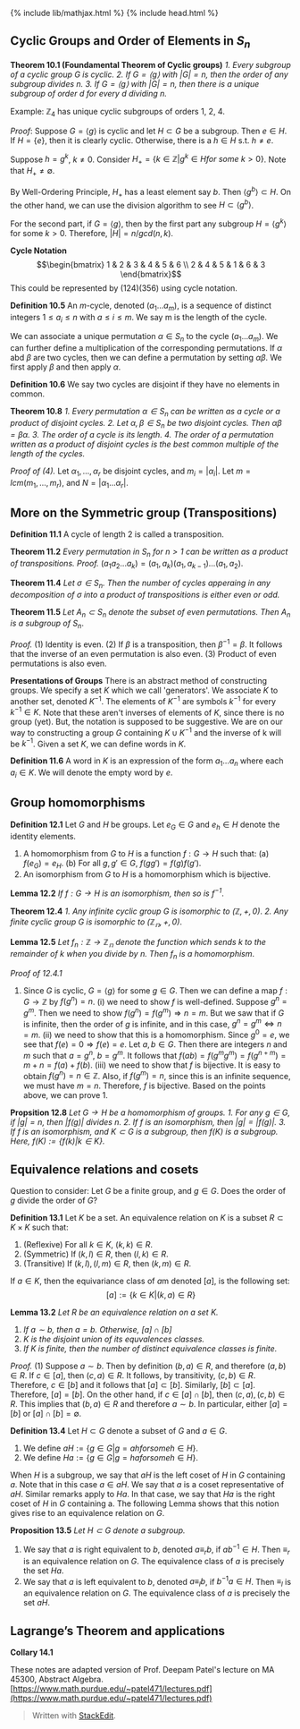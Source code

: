 {% include lib/mathjax.html %}
{% include head.html %}

## Cyclic Groups and Order of Elements in $S_n$
$\textbf{Theorem 10.1 (Foundamental Theorem of Cyclic groups)}$
*1. Every subgroup of a cyclic group G is cyclic.*
*2. If $G=\langle g\rangle$ with $|G|=n$, then the order of any subgroup divides $n$.*
*3. If $G=\langle g\rangle$ with $|G|=n$, then there is a unique subgroup of order $d$ for every $d$ dividing $n$.*

Example: $\mathbb{Z}_4$ has unique cyclic subgroups of orders 1, 2, 4. 

*Proof*: 
Suppose $G=\langle g\rangle$ is cyclic and let $H \subset G$ be a subgroup. 
Then $e\in H$. 
If $H=\{e\}$, then it is clearly cyclic. 
Otherwise, there is a $h\in H$ s.t. $h\neq e$. 

Suppose $h=g^k$, $k\neq 0$. Consider $H_+=\{k\in \mathbb{Z}|g^k\in H for\:some\:k>0\}$. Note that $H_+\neq\emptyset$. 

By Well-Ordering Principle, $H_+$ has a least element say $b$. Then $\langle g^b\rangle \subset H$. 
On the other hand, we can use the division algorithm to see $H \subset \langle g^b\rangle$. 

For the second part, if $G=\langle g\rangle$, then by the first part any subgroup $H=\langle g^k\rangle$ for some $k>0$. Therefore, $|H|=n/gcd(n, k)$. 

$\textbf{Cycle Notation}$
$$\begin{bmatrix}  
1 & 2 & 3 & 4 & 5 & 6 \\  
2 & 4 & 5 & 1 & 6 & 3  
\end{bmatrix}$$
This could be represented by $(124)(356)$ using cycle notation. 

$\textbf{Definition 10.5}$
An $m$-cycle, denoted $(a_1...a_m)$, is a sequence of distinct integers $1\leq a_i \leq n$ with $a\leq i \leq m$. We say m is the length of the cycle. 

We can associate a unique permutation $\alpha \in S_n$ to the cycle $(a_1...a_m)$. We can further define a multiplication of the corresponding permutations. If $\alpha$ abd $\beta$ are two cycles, then we can define a permutation by setting $\alpha\beta$. We first apply $\beta$ and then apply $\alpha$. 

$\textbf{Definition 10.6}$
We say two cycles are disjoint if they have no elements in common. 

$\textbf{Theorem 10.8}$
*1. Every permutation $\alpha \in S_n$ can be written as a cycle or a product of disjoint cycles.*
*2. Let $\alpha,\beta \in S_n$ be two disjoint cycles. Then $\alpha\beta=\beta\alpha$.*
*3. The order of a cycle is its length.*
*4. The order of a permutation written as a product of disjoint cycles is the best common multiple of the length of the cycles.*

*Proof of (4).*
Let $\alpha_1, ..., \alpha_r$ be disjoint cycles, and $m_i=|\alpha_i|$. Let $m=lcm(m_1, ..., m_r)$, and $N=|\alpha_1...\alpha_r|$. 

## More on the Symmetric group (Transpositions)
$\textbf{Definition 11.1}$
A cycle of length 2 is called a transposition. 

$\textbf{Theorem 11.2}$
*Every permutation in $S_n$ for $n>1$ can be written as a product of transpositions.*
*Proof.* 
$(a_1a_2...a_k)=(a_1,a_k)(a_1,a_{k-1})...(a_1,a_2).$

$\textbf{Theorem 11.4}$
*Let $\sigma\in S_n$. Then the number of cycles apperaing in any decomposition of $\sigma$ into a product of transpositions is either even or odd.*

$\textbf{Theorem 11.5}$
*Let $A_n \subset S_n$ denote the subset of even permutations. Then $A_n$ is a subgroup of $S_n$*.

*Proof.*
(1) Identity is even. 
(2) If $\beta$ is a transposition, then $\beta^{-1}=\beta$. 
It follows that the inverse of an even permutation is also even. 
(3) Product of even permutations is also even. 

$\textbf{Presentations of Groups}$
There is an abstract method of constructing groups. We specify a set $K$ which we call 'generators'. We associate $K$ to another set, denoted $K^{-1}$. The elements of $K^{-1}$ are symbols $k^{-1}$ for every $k^{-1}\in K$. Note that these aren't inverses of elements of $K$, since there is no group (yet). But, the notation is supposed to be suggestive. We are on our way to constructing a group $G$ containing $K\cup K^{-1}$ and the inverse of k will be $k^{-1}$. Given a set $K$, we can define words in $K$.

$\textbf{Definition 11.6}$
A word in $K$ is an expression of the form $a_1...a_n$ where each $a_i\in K$. We will denote the empty word by $e$. 

## Group homomorphisms
$\textbf{Definition 12.1}$
Let $G$ and $H$ be groups. Let $e_G \in G$ and $e_h \in H$ denote the identity elements. 
1. A homomorphism from $G$ to $H$ is a function $f:G\rightarrow H$ such that: 
(a) $f(e_G)=e_H$. 
(b) For all $g, g'\in G$, $f(gg')=f(g)f(g')$.
2. An isomorphism from $G$ to $H$ is a homomorphism which is bijective. 

$\textbf{Lemma 12.2}$
*If $f:G\rightarrow H$ is an isomorphism, then so is $f^{-1}$*.

<!--- *Proof.*
First, note that $f_n(0)=0$.
Now, let $r,s\in \mathbb{Z}$. 
Then $f(r+s)$ is the remainder of $r+s$ when you divide by n. 
On the other hand, how do we compute $f(r)+f(s)$. 
1. We write$r=qn+r_1$, and $s=q'n+s_1$. $f(r)=r_1$, and $f(s)=s_1$. 
2. Now, we compute the sum by writing $r_1+s_1=q''n+t$. 

We have to show that $t=f(r+s)$.
To compute $f(r+s)$, we write $r+s=hn+t'$.  
--->
$\textbf{Theorem 12.4}$
*1. Any infinite cyclic group $G$ is isomorphic to $(\mathbb{Z}, +, 0)$*.
*2. Any finite cyclic group $G$ is isomorphic to $(\mathbb{Z_n}, +, 0)$*.

$\textbf{Lemma 12.5}$
*Let $f_n:\mathbb{Z}\rightarrow \mathbb{Z_n}$ denote the function which sends $k$ to the remainder of $k$ when you divide by $n$. Then $f_n$ is a homomorphism*.

*Proof of 12.4.1*
1. Since $G$ is cyclic, $G=\langle g \rangle$ for some $g \in G$. 
Then we can define a map $f:G\rightarrow \mathbb{Z}$ by $f(g^n)=n$.
(i) we need to show $f$ is well-defined. 
Suppose $g^n=g^m$. Then we need to show $f(g^n)=f(g^m)\Rightarrow n=m$.
But we saw that if $G$ is infinite, then the order of $g$ is infinite, and in this case, $g^n=g^m \iff n=m$.
(ii) we need to show that this is a homomorphism. 
Since $g^0=e$, we see that $f(e)=0 \Rightarrow f(e)=e$.
Let $a, b\in G$. Then there are integers $n$ and $m$ such that $a=g^n$, $b=g^m$. It follows that $f(ab)=f(g^mg^m)=f(g^{n+m})=m+n=f(a)+f(b)$. 
(iii) we need to show that $f$ is bijective. It is easy to obtain $f(g^n)=n\in \mathbb{Z}$. Also, if $f(g^m)=n$, since this is an infinite sequence, we must have $m=n$. Therefore, $f$ is bijective. 
Based on the points above, we can prove 1. 

$\textbf{Propsition 12.8}$
*Let $G\rightarrow H$ be a homomorphism of groups.*
*1. For any $g\in G$, if $|g|=n$, then $|f(g)|$ divides $n$.*
*2. If $f$ is an isomorphism, then $|g|=|f(g)|.$*
*3. If $f$ is an isomorphism, and $K\subset G$ is a subgroup, then $f(K)$ is a subgroup. Here, $f(K):=\{f(k)|k\in K\}$.*

## Equivalence relations and cosets
Question to consider: 
Let $G$ be a finite group, and $g\in G$. Does the order of $g$ divide the order of $G$? 

$\textbf{Definition 13.1}$
Let $K$ be a set. An equivalence relation on $K$ is a subset $R\subset K\times K$ such that: 

1. (Reflexive) For all $k\in K$, $(k,k)\in R$.
2. (Symmetric) If $(k,l)\in R$, then $(l,k) \in R$.
3. (Transitive) If $(k,l), (l,m)\in R$, then $(k,m)\in R$.

If $a \in K$, then the equivariance class of $a$m denoted $[a]$, is the following set: 
$$[a]:=\{k\in K|(k,a)\in R\}$$

$\textbf{Lemma 13.2}$
*Let $R$ be an equivalence relation on a set $K$.*
1. *If $a \sim b$, then $a=b$. Otherwise, $[a]\cap [b]$*
2. *$K$ is the disjoint union of its equvalences classes.*
3. *If $K$ is finite, then the number of distinct equivalence classes is finite.*

*Proof.*
(1) 
Suppose $a\sim b$. Then by definition $(b,a)\in R$, and therefore $(a,b)\in R$. 
If $c\in [a]$, then $(c,a)\in R$. It follows, by transitivity, $(c,b)\in R$. Therefore, $c\in [b]$ and it follows that $[a]\subset [b]$.
Similarly, $[b]\subset [a]$. 
Therefore, $[a]=[b]$.
On the other hand, if $c\in [a]\cap [b]$, then $(c,a),(c,b)\in R$. This implies that $(b,a)\in R$ and therefore $a\sim b$. In particular, either $[a]=[b]$ or $[a]\cap [b]=\emptyset$. 

$\textbf{Definition 13.4}$
Let $H\subset G$ denote a subset of $G$ and $a\in G$. 
1. We define $aH:=\{g\in G|g=ah for some h \in H\}$.
2. We define $Ha:=\{g\in G|g=ha for some h \in H\}$.

When $H$ is a subgroup, we say that $aH$ is the left coset of $H$ in $G$ containing $a$. Note that in this case $a\in aH$. We say that $a$ is a coset representative of $aH$. Similar remarks apply to $Ha$. In that case, we say that $Ha$ is the right coset of $H$ in $G$ containing a. The following Lemma shows that this notion gives rise to an equivalence relation on $G$. 

$\textbf{Proposition 13.5}$
*Let $H\subset G$ denote a subgroup.*
1. We say that $a$ is right equivalent to $b$, denoted $a\equiv_r b$, if $ab^{-1}\in H$. Then $\equiv_r$ is an equivalence relation on $G$. The equivalence class of $a$ is precisely the set $Ha$. 
2. We say that $a$ is left equivalent to $b$, denoted $a\equiv_l b$, if $b^{-1}a\in H$. Then $\equiv_l$ is an equivalence relation on $G$. The equivalence class of $a$ is precisely the set $aH$. 

## Lagrange’s Theorem and applications
$\textbf{Collary 14.1}$





These notes are adapted version of Prof. Deepam Patel's lecture on MA 45300, Abstract Algebra. 
[https://www.math.purdue.edu/~patel471/lectures.pdf](https://www.math.purdue.edu/~patel471/lectures.pdf)
> Written with [StackEdit](https://stackedit.io/).
